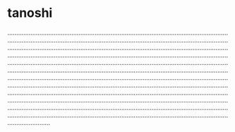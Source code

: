 # tanoshi

........................................................................................................................................................................................................................................................................................................................................................................................................................................................................................................................................................................................................................................................................................................................................................................................................................................................................................................................................................................................................................................................................................................................................................................................................................................................................................................................................................................................................................................................................................................................................................................